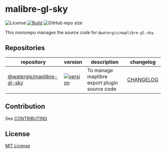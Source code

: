 # malibre-gl-sky

![License](https://img.shields.io/github/license/watergis/maplibre-gl-sky)
[![Build](https://github.com/watergis/maplibre-gl-sky/actions/workflows/build.yml/badge.svg)](https://github.com/watergis/maplibre-gl-sky/actions/workflows/build.yml)
![GitHub repo size](https://img.shields.io/github/repo-size/watergis/maplibre-gl-sky)

This monorepo manages the source code for `@watergis/maplibre-gl-sky`.

## Repositories

| repository | version | description | changelog |
|---|---|---|---|
|[@watergis/maplibre-gl-sky](./packages/maplibre-gl-sky/)| [![version](https://img.shields.io/npm/v/@watergis/mapbox-gl-sky.svg)](https://www.npmjs.com/package/@watergis/mapbox-gl-sky) | To manage maplibre export plugin source code|[CHANGELOG](./packages/maplibre-gl-sky/CHANGELOG.md)|

## Contribution

See [CONTRIBUTING](./CONTRIBUTING.md)

## License

[MIT License](LICENSE)
